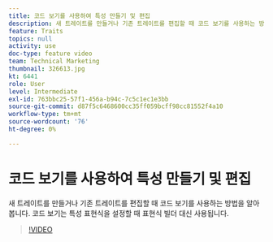 ```yaml
---
title: 코드 보기를 사용하여 특성 만들기 및 편집
description: 새 트레이트를 만들거나 기존 트레이트를 편집할 때 코드 보기를 사용하는 방법을 알아봅니다. 코드 보기는 특성 표현식을 설정할 때 표현식 빌더 대신 사용됩니다.
feature: Traits
topics: null
activity: use
doc-type: feature video
team: Technical Marketing
thumbnail: 326613.jpg
kt: 6441
role: User
level: Intermediate
exl-id: 763bbc25-57f1-456a-b94c-7c5c1ec1e3bb
source-git-commit: d87f5c6468600cc35ff059bcff98cc81552f4a10
workflow-type: tm+mt
source-wordcount: '76'
ht-degree: 0%

---
```


# 코드 보기를 사용하여 특성 만들기 및 편집

새 트레이트를 만들거나 기존 트레이트를 편집할 때 코드 보기를 사용하는 방법을 알아봅니다. 코드 보기는 특성 표현식을 설정할 때 표현식 빌더 대신 사용됩니다.

>[!VIDEO](https://video.tv.adobe.com/v/326613/?quality=12&learn=on)
